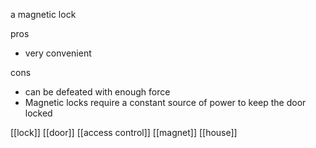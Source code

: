 a magnetic lock

pros
- very convenient

cons
- can be defeated with enough force
- Magnetic locks require a constant source of power to keep the door locked

[[lock]]
[[door]]
[[access control]]
[[magnet]]
[[house]]